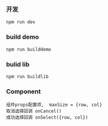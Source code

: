 ### 开发
```apple js
npm run dev
```
### build demo
```apple js
npm run builddemo
```

### bulid lib
```apple js
npm run buildlib
```


### Component
```apple js
组件props配置项,  maxSize = {row, col}
取消选择回调 onCancel()
成功选择回调 onSelect({row, col})
```